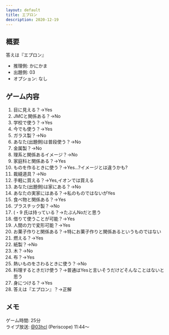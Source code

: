 ```yaml
---
layout: default
title: エプロン
description: 2020-12-19
---
```


## 概要

答えは『エプロン』

- 推理側: かにかま
- 出題側: 03
- オプション: なし

## ゲーム内容

1. 目に見える？→Yes
2. JMCと関係ある？→No
3. 学校で使う？→Yes
4. 今でも使う？→Yes
5. ガラス製？→No
6. あなた(出題側)は普段使う？→No
7. 金属製？→No
8. 理系と関係あるイメージ？→No
9. 家庭科と関係ある？→Yes
10. ものを作るときに使う？→Yes…?イメージとは違うかも?
11. 裁縫道具？→No
12. 手軽に買える？→Yes,イオンでは買える
13. あなた(出題側)は家にある？→No
14. あなたの実家にはある？→私のものではないがYes
15. 食べ物と関係ある？→Yes
16. プラスチック製？→No
17. (・9 氏は持っている？→たぶんNoだと思う
18. 借りて使うことが可能？→Yes
19. 人間の力で変形可能？→Yes
20. お菓子作りと関係ある？→特にお菓子作りと関係あるというものではない
21. 燃える？→Yes
22. 紙製？→No
23. 木？→No
24. 布？→Yes
25. 熱いものをさわるときに使う？→No
26. 料理するときだけ使う？→普通はYesと言いそうだけどそんなことはないと思う
27. 身につける？→Yes
28. 答えは『エプロン』？→正解

## メモ

ゲーム時間: 25分  
ライブ放送: [@03hcl](https://www.periscope.tv/03hcl/1MYxNmQvwENJw?t=11m44s) (Periscope) 11:44～

